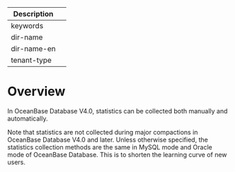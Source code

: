 | Description |                 |
|---------------|-----------------|
| keywords |                 |
| dir-name |                 |
| dir-name-en |                 |
| tenant-type |                 |

# Overview

In OceanBase Database V4.0, statistics can be collected both manually and automatically.

Note that statistics are not collected during major compactions in OceanBase Database V4.0 and later. Unless otherwise specified, the statistics collection methods are the same in MySQL mode and Oracle mode of OceanBase Database. This is to shorten the learning curve of new users.
